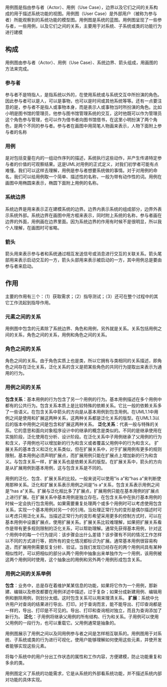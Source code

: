 用例图是指由参与者（Actor）、用例（Use Case），边界以及它们之间的关系构成的用于描述系统功能的视图。用例图（User Case）是外部用户（被称为参与者）所能观察到的系统功能的模型图。用例图是系统的蓝图。用例图呈现了一些参与者，一些用例，以及它们之间的关系，主要用于对系统、子系统或类的功能行为进行建模

## 构成
用例图由参与者（Actor）、用例（Use Case）、系统边界、箭头组成，用画图的方法来完成。

### 参与者
参与者不是特指人，是指系统以外的，在使用系统或与系统交互中所扮演的角色。因此参与者可以是人，可以是事物，也可以是时间或其他系统等等。还有一点要注意的是，参与者不是指人或事物本身，而是表示人或事物当时所扮演的角色。比如小明是图书馆的管理员，他参与图书馆管理系统的交互，这时他既可以作为管理员这个角色参与管理，也可以作为借书者向图书馆借书，在这里小明扮演了两个角色，是两个不同的参与者。参与者在画图中用简笔人物画来表示，人物下面附上参与者的名称

### 用例
是对包括变量在内的一组动作序列的描述，系统执行这些动作，并产生传递特定参与者的价值的可观察结果。这是UML对用例的正式定义，对我们初学者可能有点难懂。我们可以这样去理解，用例是参与者想要系统做的事情。对于对用例的命名，我们可以给用例取一个简单、描述性的名称，一般为带有动作性的词。用例在画图中用椭圆来表示，椭圆下面附上用例的名称。

### 系统边界
系统边界是用来表示正在建模系统的边界。边界内表示系统的组成部分，边界外表示系统外部。系统边界在画图中用方框来表示，同时附上系统的名称，参与者画在边界的外面，用例画在边界里面。因为系统边界的作用有时候不是很明显，所以我个人理解，在画图时可省略。

### 箭头
箭头用来表示参与者和系统通过相互发送信号或消息进行交互的关联关系。箭头尾部用来表示启动交互的一方，箭头头部用来表示被启动的一方，其中用例总是要由参与者来启动。

## 作用
主要的作用有三个：（1）获取需求；（2）指导测试；（3）还可在整个过程中的其它工作流起到指导作用。

### 元素之间的关系
用例图中包含的元素除了系统边界、角色和用例，另外就是关系。关系包括用例之间的关系，角色之间的关系，用例和角色之间的关系。

### 角色之间的关系
角色之间的关系。由于角色实质上也是类，所以它拥有与类相同的关系描述，即角色之间存在泛化关系，泛化关系的含义是把某些角色的共同行为提取出来表示为通用的行为。

### 用例之间的关系

**包含关系**：基本用例的行为包含了另一个用例的行为。基本用例描述在多个用例中都有的公共行为。包含关系本质上是比较特殊的依赖关系。它比一般的依赖关系多了一些语义。在包含关系中箭头的方向是从基本用例到包含用例。在UML1.1中用例之间是使用和扩展这两种关系，这两种关系都是泛化关系的版型。在UML1.3以后的版本中用例之间是包含和扩展这两种关系。
**泛化关系**：代表一般与特殊的关系。它的意思和面向对象程序设计中的继承的概念是类似的。不同的是继承使用在实施阶段，泛化使用在分析、设计阶段。在泛化关系中子用例继承了父用例的行为和含义，子用例也可以增加新的行为和含义或者覆盖父用例中的行为和含义。
扩展关系的基本含义和泛化关系类似，但在扩展关系中，对于扩展用例有更多的规则限制，基本用例必须声明扩展点，而扩展用例只能在扩展点上增加新的行为和含义。与包含关系一样，扩展关系也是依赖关系的版型。在扩展关系中，箭头的方向是从扩展用例到基本用例，这与包含关系是不同的。

用例的泛化、包含、扩展关系的比较。一般来说可以使用“is a”和“has a”来判断使用那种关系。泛化和扩展关系表示用例之间是“is a”关系，包含关系表示用例之间是“has a”关系。扩展与泛化相比多了扩展点，扩展用例只能在基本用例的扩展点上进行扩展。在扩展关系中基本用例是独立存在。在包含关系中在执行基本用例的时候一定会执行包含用例。如果需要重复处理两个或多个用例时可以考虑使用包含关系，实现一个基本用例对另一个的引用。当处理正常行为的变形是偶尔描述时可以考虑只用泛化关系。当描述正常行为的变形希望采用更多的控制方式时，可以在基本用例中设置扩展点，使用扩展关系。扩展关系比较难理解，如果把扩展关系看作是带有更多规则限制的泛化关系，可以帮助理解。通常先获得基本用例，针对这个用例中的每一个行为提问：该步骤会出什么差错？该步骤有不同的情况工作怎样以不同的方式进行等，把所有的变化情况都标识为扩展。通常基本用例很容易构造，而扩展用例需要反复分析、验证。当我们发现已经存在的两个用例间具有某种相似性时，可以把相似的部分从两个用例中抽象出来单独作为一个用例，该用例被这两个用例同时使用，这个抽象出的用例和另外两个用例形成包含关系。

### 用例之间的关系举例
**包含**：业务中，总是存在着维护某某信息的功能，如果将它作为一个用例，那新建、编辑以及修改都要在用例详述中描述，过于复杂；如果分成新建用例、编辑用例和删除用例，则划分太细。这时包含关系可以用来理清关系。
**扩展**：系统中允许用户对查询的结果进行导出、打印。对于查询而言，能不能导出、打印查询都是一样的，导出、打印是不可见的。导出、打印和查询相对独立，而且为查询添加了新行为。
**泛化**：子用例将继承父用例的所有结构、行为和关系。子用例可以使用父用例的一段行为，也可以重载它。父用例通常是抽象的。

用例图展示了用例之间以及同用例参与者之间是怎样相互联系的。用例图用于对系统、子系统或类的行为进行可视化，使用户能够理解如何使用这些元素，并使开发者能够实现这些元素。

将每个系统中的用户分出工作状态的属性和工作内容，方便建模，防止功能重复和多余的类。

用例图定义了系统的功能需求，它是从系统的外部看系统功能，并不描述系统内部对功能的具体实现。

